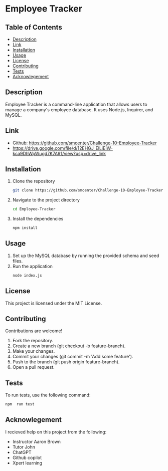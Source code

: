 # Employee Tracker

## Table of Contents
- [Description](#description)
- [Link](#link)
- [Installation](#installation)
- [Usage](#usage)
- [License](#license)
- [Contributing](#contributing)
- [Tests](#tests)
- [Acknowlegement](#acknowledgement)

## Description
Employee Tracker is a command-line application that allows users to manage a company's employee database. It uses Node.js, Inquirer, and MySQL.

## Link
- Github: https://github.com/smoenter/Challenge-10-Employee-Tracker
- https://drive.google.com/file/d/12EHGJ_ElLiEIW-kca9DhWpWugd7K7A91/view?usp=drive_link

## Installation
1. Clone the repository
    ```bash
    git clone https://github.com/smoenter/Challenge-10-Employee-Tracker
    ```
2. Navigate to the project directory
    ```bash
    cd Employee-Tracker
    ```
3. Install the dependencies
    ```bash
    npm install
    ```

## Usage
1. Set up the MySQL database by running the provided schema and seed files.
2. Run the application
    ```bash
    node index.js
    ```

## License
This project is licensed under the MIT License.

## Contributing
Contributions are welcome! 
1. Fork the repository.
2. Create a new branch (git checkout -b feature-branch).
3. Make your changes.
4. Commit your changes (git commit -m 'Add some feature').
5. Push to the branch (git push origin feature-branch).
6. Open a pull request.

## Tests
To run tests, use the following command:
```bash
npm  run test
```

## Acknowlegement 
I recieved help on this project from the following:
- Instructor Aaron Brown
- Tutor John
- ChatGPT
- Github copilot 
- Xpert learning 